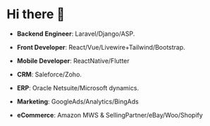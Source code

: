 # Hi there 👋


- **Backend Engineer**: Laravel/Django/ASP. 
- **Front Developer**:  React/Vue/Livewire+Tailwind/Bootstrap.
- **Mobile Developer**: ReactNative/Flutter

- **CRM**:              Saleforce/Zoho. 
- **ERP**:              Oracle Netsuite/Microsoft dynamics.
- **Marketing**: GoogleAds/Analytics/BingAds
- **eCommerce**: Amazon MWS & SellingPartner/eBay/Woo/Shopify
